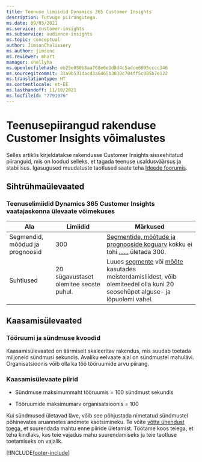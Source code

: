 ```yaml
---
title: Teenuse limiidid Dynamics 365 Customer Insights
description: Tutvuge piirangutega.
ms.date: 09/03/2021
ms.service: customer-insights
ms.subservice: audience-insights
ms.topic: conceptual
author: JimsonChalissery
ms.author: jimsonc
ms.reviewer: mhart
manager: shellyha
ms.openlocfilehash: eb25e050b8aa768e6e1d8d4c5adce6095cccc346
ms.sourcegitcommit: 31a9b531dacd3a6465b3030c704ff5c085b7e122
ms.translationtype: HT
ms.contentlocale: et-EE
ms.lasthandoff: 11/10/2021
ms.locfileid: "7791976"
---
```

# <a name="service-limits-in-customer-insights-capabilities"></a>Teenusepiirangud rakenduse Customer Insights võimalustes

Selles artiklis kirjeldatakse rakendusse Customer Insights sisseehitatud piiranguid, mis on loodud selleks, et tagada teenuse usaldusväärsus ja stabiilsus. Igasugused muudatuste taotlused saate teha [Ideede foorumis](https://go.microsoft.com/fwlink/?linkid=2074172). 

## <a name="audience-insights"></a>Sihtrühmaülevaated

### <a name="service-limits-in-dynamics-365-customer-insights-audience-insights-capability"></a>Teenuselimiidid Dynamics 365 Customer Insights vaatajaskonna ülevaate võimekuses

| Ala  | Limiidid  | Märkused |
|-------------|---------------------------------------------------------------------|---------------------------------------------------------------------|
| Segmendid, mõõdud ja prognoosid | 300  | [Segmentide, mõõtude ja prognooside koguarv](audience-insights/segments.md) kokku ei tohi [...](audience-insights/measures.md)[...](audience-insights/predictions.md) ületada 300.  |
| Suhtlused | 20 sügavustaset olemitee seoste puhul. | Luues [segmente](audience-insights/segments.md) või [mõõte](audience-insights/measures.md) kasutades meisterdamisliidest, võib olemiteedel olla kuni 20 seosehüpet alguse- ja lõpuolemi vahel.  |


## <a name="engagement-insights"></a>Kaasamisülevaated

### <a name="workspace-and-event-quotas"></a>Tööruumi ja sündmuse kvoodid

Kaasamisülevaated on äärmiselt skaleeritav rakendus, mis suudab toetada miljoneid sündmusi sekundis. Avaliku eelvaate ajal on sündmustel mahulävi. Organisatsioonis võib olla ka töö tööruumide arvu piirang.

### <a name="engagement-insights-limits"></a>Kaasamisülevaate piirid

- Sündmuse maksimummaht tööruumis = 100 sündmust sekundis

- Tööruumide maksimumarv organisatsioonis = 100

Kui sündmused ületavad läve, võib see põhjustada nimetatud sündmustel põhinevates aruannetes andmete kaotsimineku. Te võite [võtta ühendust toega](https://go.microsoft.com/fwlink/?linkid=2145734), et suurendada mahtu enne piiride ületamist. Töötame koos teiega, et teha kindlaks, kas teie vajadus mahu suurendamiseks ja teie taotluse toetamiseks on vajalik.


[!INCLUDE[footer-include](includes/footer-banner.md)]
